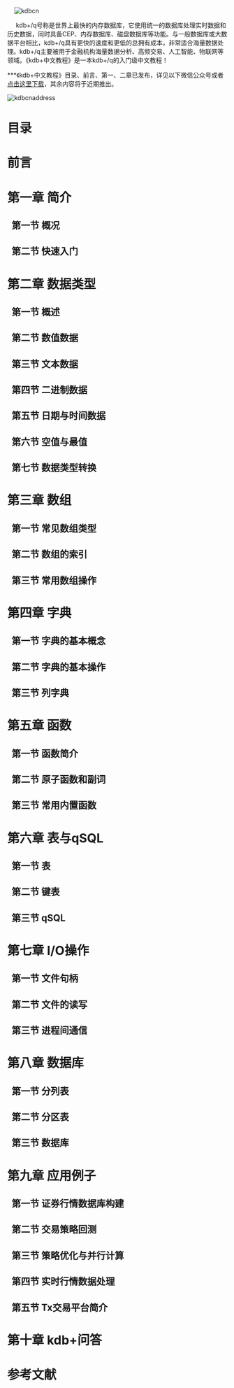 &nbsp;&nbsp;&nbsp;&nbsp;![kdbcn](kdbcn.png "kdb中文教程")

&nbsp;&nbsp;&nbsp;&nbsp; kdb+/q号称是世界上最快的内存数据库，它使用统一的数据库处理实时数据和历史数据，同时具备CEP、内存数据库、磁盘数据库等功能。与一般数据库或大数据平台相比，kdb+/q具有更快的速度和更低的总拥有成本，非常适合海量数据处理。kdb+/q主要被用于金融机构海量数据分析、高频交易、人工智能、物联网等领域。《kdb+中文教程》是一本kdb+/q的入门级中文教程！  

***《kdb+中文教程》目录、前言、第一、二章已发布，详见以下微信公众号或者<a href="%E3%80%8Akdb%2B%E4%B8%AD%E6%96%87%E6%95%99%E7%A8%8B%E3%80%8B%E7%9B%AE%E5%BD%95%E3%80%81%E5%89%8D%E8%A8%80%E5%8F%8A%E7%AC%AC1-2%E7%AB%A0.pdf" target="_blank">点击这里下载</a>，其余内容将于近期推出。

![kdbcnaddress](kdbcn_contact.png "联系方式")


# 目录

# 前言

# 第一章  简介
## &nbsp;&nbsp;第一节  概况
## &nbsp;&nbsp;第二节  快速入门

# 第二章  数据类型
## &nbsp;&nbsp;第一节  概述
## &nbsp;&nbsp;第二节  数值数据
## &nbsp;&nbsp;第三节  文本数据
## &nbsp;&nbsp;第四节  二进制数据
## &nbsp;&nbsp;第五节  日期与时间数据
## &nbsp;&nbsp;第六节  空值与最值
## &nbsp;&nbsp;第七节  数据类型转换

# 第三章  数组
## &nbsp;&nbsp;第一节  常见数组类型
## &nbsp;&nbsp;第二节  数组的索引
## &nbsp;&nbsp;第三节  常用数组操作

# 第四章  字典
## &nbsp;&nbsp;第一节  字典的基本概念
## &nbsp;&nbsp;第二节  字典的基本操作
## &nbsp;&nbsp;第三节  列字典

# 第五章  函数
## &nbsp;&nbsp;第一节  函数简介
## &nbsp;&nbsp;第二节  原子函数和副词
## &nbsp;&nbsp;第三节  常用内置函数

# 第六章  表与qSQL
## &nbsp;&nbsp;第一节  表
## &nbsp;&nbsp;第二节  键表
## &nbsp;&nbsp;第三节  qSQL

# 第七章  I/O操作
## &nbsp;&nbsp;第一节  文件句柄
## &nbsp;&nbsp;第二节  文件的读写
## &nbsp;&nbsp;第三节  进程间通信

# 第八章  数据库
## &nbsp;&nbsp;第一节  分列表
## &nbsp;&nbsp;第二节  分区表
## &nbsp;&nbsp;第三节  数据库

# 第九章  应用例子
## &nbsp;&nbsp;第一节  证券行情数据库构建
## &nbsp;&nbsp;第二节  交易策略回测
## &nbsp;&nbsp;第三节  策略优化与并行计算
## &nbsp;&nbsp;第四节  实时行情数据处理
## &nbsp;&nbsp;第五节  Tx交易平台简介

# 第十章  kdb+问答

# 参考文献


